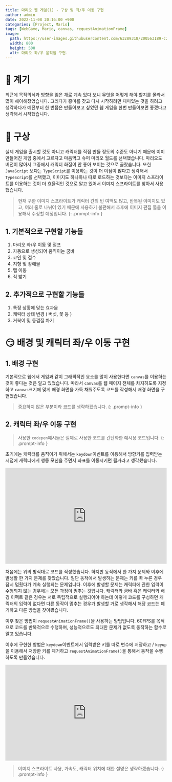 ```yaml
---
title: 마리오 웹 게임(1) - 구상 및 좌/우 이동 구현
author: admin
date: 2022-11-08 20:16:00 +900
categories: [Project, Mario]
tags: [WebGame, Mario, canvas, requestAnimationFrame]
image:
  path: https://user-images.githubusercontent.com/63289318/200563189-c2df5535-3453-473f-8e49-a70b6b3211fd.gif
  width: 800
  height: 500
  alt: 마리오 좌/우 움직임 구현.
---
```


# 🙂 계기
최근에 목적의식과 방향을 잃은 채로 계속 있다 보니 무엇을 어떻게 해야 할지를 몰라서 많이 해이해졌었습니다.
그러다가 흥미를 갖고 다시 시작하려면 재미있는 것을 하려고 생각하다가 예전부터 한 번쯤은 만들어보고 싶었던 웹 게임을 한번 만들어보면 좋겠다고 생각해서 시작했습니다.

# 🤔 구상
실제 게임을 출시할 것도 아니고 캐릭터를 직접 만들 정도의 수준도 아니기 때문에 이미 만들어진 게임 중에서 고르자고 마음먹고 슈퍼 마리오 월드를 선택했습니다.
마리오도 버전이 많아서 그중에서 캐릭터 화질이 안 좋아 보이는 것으로 골랐습니다.
또한 `JavaScript` 보다는 `TypeScript`를 이용하는 것이 더 이점이 많다고 생각해서 `TypeScript`를 선택했고, 이미지도 하나하나 따로 로드하는 것보다는 이미지 스프라이트를 이용하는 것이 더 효율적인 것으로 알고 있어서 이미지 스프라이트를 찾아서 사용했습니다.

> 현재 구한 이미지 스프라이트가 캐릭터 간의 빈 여백도 많고, 반복된 이미지도 있고, 여러 줄로 나뉘어 있기 때문에 사용하기 불편해서 추후에 이미지 편집 툴을 이용해서 수정할 예정입니다.
{: .prompt-info }

## 1. 기본적으로 구현할 기능들
1. 마리오 좌/우 이동 및 점프
2. 자동으로 생성되어 움직이는 굼바
3. 코인 및 점수
4. 지형 및 장애물
5. 맵 이동
6. 적 밟기

## 2. 추가적으로 구현할 기능들
1. 특정 상황에 맞는 효과음
2. 캐릭터 상태 변경 ( 버섯, 꽃 등 )
3. 거북이 및 등껍질 차기

# 😏 배경 및 캐릭터 좌/우 이동 구현
## 1. 배경 구현
기본적으로 웹에서 게임과 같이 그래픽적인 요소를 많이 사용한다면 `canvas`를 이용하는 것이 좋다는 것은 알고 있었습니다.
따라서 `canvas`를 웹 페이지 전체를 차지하도록 지정하고 `canvas`크기에 맞게 배경 화면을 가득 채워주도록 코드를 작성해서 배경 화면을 구현했습니다.

> 중요하지 않은 부분이라 코드를 생략하겠습니다.
{: .prompt-info }

## 2. 캐릭터 좌/우 이동 구현
> 사용한 `codepen`예시들은 실제로 사용한 코드를 간단화한 예시용 코드입니다.
{: .prompt-info }

초기에는 캐릭터를 움직이기 위해서는 `keydown`이벤트를 이용해서 방향키를 입력받는 시점에 캐릭터에게 행동 모션을 주면서 좌표를 이동시키면 될거라고 생각했습니다.

<iframe height="300" style="width: 100%;" scrolling="no" title="TS_Character_Move" src="https://codepen.io/1-blue/embed/QWxGZpo?default-tab=html%2Cresult" frameborder="no" loading="lazy" allowtransparency="true" allowfullscreen="true">
  See the Pen <a href="https://codepen.io/1-blue/pen/QWxGZpo">
  TS_Character_Move</a> by 1-blue (<a href="https://codepen.io/1-blue">@1-blue</a>)
  on <a href="https://codepen.io">CodePen</a>.
</iframe>

처음에는 위의 방식대로 코드를 작성했습니다.
하지만 동작에서 한 가지 문제와 이후에 발생할 한 가지 문제를 찾았습니다.
일단 동작에서 발생하는 문제는 키를 꾹 누른 경우 잠시 멈췄다가 계속 실행되는 문제입니다.
이후에 발생할 문제는 캐릭터에 관한 입력이 수행되지 않는 경우에는 모든 과정이 멈추는 것입니다.
캐릭터와 굼바 혹은 캐릭터와 배경 이펙트 같은 경우는 서로 독립적으로 실행되어야 하는데 이렇게 코드를 구성하면 캐릭터의 입력이 없다면 다른 동작이 멈추는 경우가 발생할 거로 생각해서 해당 코드는 폐기하고 다른 방법을 찾아봤습니다.

이후 찾은 방법이 `requestAnimationFrame()`을 사용하는 방법입니다.
60FPS를 목적으로 코드를 반복적으로 수행하며, 성능적으로도 최대한 문제가 없도록 동작하는 함수로 알고 있습니다.

이후에 구현한 방법은 `keydown`이벤트에서 입력받은 키를 따로 변수에 저장하고 / `keyup`을 이용해서 저장한 키를 제거하고 `requestAnimationFrame()`을 통해서 동작을 수행하도록 만들었습니다.

<iframe height="300" style="width: 100%;" scrolling="no" title="TS_WebGame_Move_2" src="https://codepen.io/1-blue/embed/oNyYaJp?default-tab=html%2Cresult" frameborder="no" loading="lazy" allowtransparency="true" allowfullscreen="true">
  See the Pen <a href="https://codepen.io/1-blue/pen/oNyYaJp">
  TS_WebGame_Move_2</a> by 1-blue (<a href="https://codepen.io/1-blue">@1-blue</a>)
  on <a href="https://codepen.io">CodePen</a>.
</iframe>

> 이미지 스프라이트 사용, 가속도, 캐릭터 위치에 대한 설명은 생략하겠습니다.
{: .prompt-info }